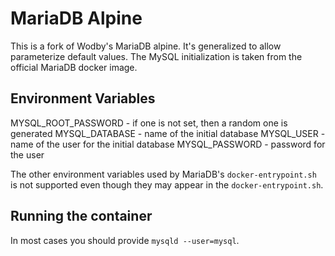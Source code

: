 # MariaDB Alpine

This is a fork of Wodby's MariaDB alpine. It's generalized to allow parameterize default values. The MySQL initialization is taken from the official MariaDB docker image.

## Environment Variables
MYSQL_ROOT_PASSWORD - if one is not set, then a random one is generated
MYSQL_DATABASE - name of the initial database
MYSQL_USER - name of the user for the initial database
MYSQL_PASSWORD - password for the user

The other environment variables used by MariaDB's `docker-entrypoint.sh` is not supported even though they may appear in the `docker-entrypoint.sh`.

## Running the container
In most cases you should provide `mysqld --user=mysql`.